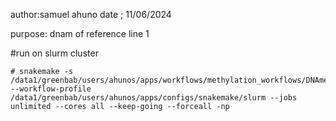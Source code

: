 author:samuel ahuno
date ; 11/06/2024

purpose: dnam of reference line 1

#run on slurm cluster
```
# snakemake -s /data1/greenbab/users/ahunos/apps/workflows/methylation_workflows/DNAme_Ref_LINE1/scripts/fullLengthL1_L1Base_DNAmeOverlaps.smk --workflow-profile /data1/greenbab/users/ahunos/apps/configs/snakemake/slurm --jobs unlimited --cores all --keep-going --forceall -np
```